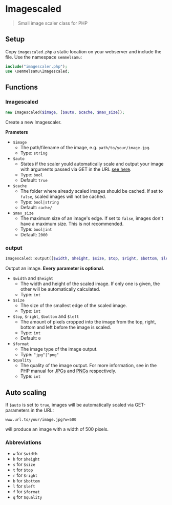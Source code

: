 # Imagescaled

> Small image scaler class for PHP

## Setup

Copy `imagescaled.php` a static location on your webserver and include the file. Use the namespace `semmelsamu`:
```php
include("imagescaler.php");
use \semmelsamu\Imagescaled;
```

## Functions

### Imagescaled

```php
new Imagescaled($image, [$auto, $cache, $max_size]);
```
Create a new Imagescaler.

**Prameters**
- `$image`
    - The path/filename of the image, e.g. `path/to/your/image.jpg`.
    - Type: `string`
- `$auto`
    - States if the scaler yould automatically scale and output your image with arguments passed via GET in the URL [see here](#auto-scaling).
    - Type: `bool`
    - Default: `true`
- `$cache`
    - The folder where already scaled images should be cached. If set to `false`, scaled images will not be cached.
    - Type: `bool|string`
    - Default: `cache/`
- `$max_size`
    - The maximum size of an image's edge. If set to `false`, images don't have a maximum size. This is not recommended.
    - Type: `bool|int`
    - Default: `2000`

### output

```php
Imagescaled::output([$width, $height, $size, $top, $right, $bottom, $left, $format, $quality]) 
```

Output an image. **Every parameter is optional.**

- `$width` and `$height`
    - The width and height of the scaled image. If only one is given, the other will be automatically calculated.
    - Type: `int`
- `$size`
    - The size of the smallest edge of the scaled image.
    - Type: `int`
- `$top`, `$right`, `$bottom` and `$left`
    - The amount of pixels cropped into the image from the top, right, bottom and left before the image is scaled.
    - Type: `int`
    - Default: `0`
- `$format`
    - The image type of the image output.
    - Type: `"jpg"|"png"`
- `$quality`
    - The quality of the image output. For more information, see in the PHP manual for [JPGs](https://www.php.net/manual/en/function.imagejpeg.php) and [PNGs](https://www.php.net/manual/en/function.imagepng.php) respectively.
    - Type: `int`

## Auto scaling

If `$auto` is set to `true`, images will be automatically scaled via GET-parameters in the URL:

```
www.url.to/your/image.jpg?w=500
```

will produce an image with a width of 500 pixels.

### Abbreviations
- `w` for `$width`
- `h` for `$height`
- `s` for `$size`
- `t` for `$top`
- `r` for `$right`
- `b` for `$bottom`
- `l` for `$left`
- `f` for `$format`
- `q` for `$quality`
